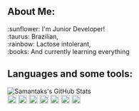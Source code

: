 
## About Me:
<div> :sunflower: I'm Junior Developer! </div>
<div> :taurus: Brazilian, </div>
<div> :rainbow: Lactose intolerant, </div>
<div> :books: And currently learning everything </div>


## Languages and some tools:
<div> <img  alt = "Samantaks's GitHub Stats" src= https://github-readme-stats.vercel.app/api/top-langs/?username=samantaks&layout=compact> </div>
<div> 
  <img height= "20"src= "https://img.shields.io/badge/Linux-FCC624?style=for-the-badge&logo=linux&logoColor=black">
  <img height= "20"src= "https://img.shields.io/badge/PLSQL-F80000?style=for-the-badge&logo=oracle&logoColor=black">
  <img height= "20"src= "https://img.shields.io/badge/Python-FFD43B?style=for-the-badge&logo=python&logoColor=blue">
  <img height= "20"src= "https://img.shields.io/badge/Django-092E20?style=for-the-badge&logo=django&logoColor=green">
  <img height= "20"src= "https://img.shields.io/badge/HTML5-E34F26?style=for-the-badge&logo=html5&logoColor=white">
  <img height= "20"src= "https://img.shields.io/badge/CSS3-1572B6?style=for-the-badge&logo=css3&logoColor=white">
  <img height= "20"src= "https://img.shields.io/badge/JavaScript-323330?style=for-the-badge&logo=javascript&logoColor=F7DF1E">
  
  
  
</div>

